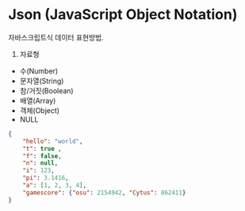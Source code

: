 
# Json (JavaScript Object Notation)	
자바스크립트식 데이터 표현방법.

1) 자료형
- 수(Number)
- 문자열(String)
- 참/거짓(Boolean)
- 배열(Array)
- 객체(Object)
- NULL

~~~ json
{
	"hello": "world",
	"t": true ,
	"f": false,
	"n": null,
	"i": 123,
	"pi": 3.1416,
	"a": [1, 2, 3, 4],
	"gamescore": {"osu": 2154942, "Cytus": 862411}
}
~~~



